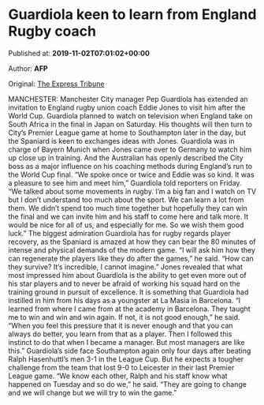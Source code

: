 
# Guardiola keen to learn from England Rugby coach

Published at: **2019-11-02T07:01:02+00:00**

Author: **AFP**

Original: [The Express Tribune](https://tribune.com.pk/story/2092081/7-guardiola-keen-learn-england-rugby-coach/)

MANCHESTER: Manchester City manager Pep Guardiola has extended an invitation to England rugby union coach Eddie Jones to visit him after the World Cup.
Guardiola planned to watch on television when England take on South Africa in the final in Japan on Saturday.
His thoughts will then turn to City’s Premier League game at home to Southampton later in the day, but the Spaniard is keen to exchanges ideas with Jones.
Guardiola was in charge of Bayern Munich when Jones came over to Germany to watch him up close up in training.
And the Australian has openly described the City boss as a major influence on his coaching methods during England’s run to the World Cup final.
“We spoke once or twice and Eddie was so kind. It was a pleasure to see him and meet him,” Guardiola told reporters on Friday. “We talked about some movements in rugby. I’m a big fan and I watch on TV but I don’t understand too much about the sport. We can learn a lot from them. We didn’t spend too much time together but hopefully they can win the final and we can invite him and his staff to come here and talk more. It would be nice for all of us, and especially for me. So we wish them good luck.”
The biggest admiration Guardiola has for rugby regards player recovery, as the Spaniard is amazed at how they can bear the 80 minutes of intense and physical demands of the modern game.
“I will ask him how they can regenerate the players like they do after the games,” he said. “How can they survive? It’s incredible, I cannot imagine.”
Jones revealed that what most impressed him about Guardiola is the ability to get even more out of his star players and to never be afraid of working his squad hard on the training ground in pursuit of excellence.
It is something that Guardiola had instilled in him from his days as a youngster at La Masia in Barcelona.
“I learned from where I came from at the academy in Barcelona. They taught me to win and win and win again. If not, it is not good enough,” he said. “When you feel this pressure that it is never enough and that you can always do better, you learn from that as a player. Then I followed this instinct to do that when I became a manager. But most managers are like this.”
Guardiola’s side face Southampton again only four days after beating Ralph Hasenhuttl’s men 3-1 in the League Cup.
But he expects a tougher challenge from the team that lost 9-0 to Leicester in their last Premier League game.
“We know each other, Ralph and his staff know what happened on Tuesday and so do we,” he said. “They are going to change and we will change but we will try to win the game.”
